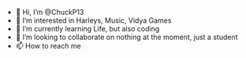 - 👋 Hi, I’m @ChuckP13
- 👀 I’m interested in Harleys, Music, Vidya Games
- 🌱 I’m currently learning Life, but also coding
- 💞️ I’m looking to collaborate on nothing at the moment, just a student
- 📫 How to reach me 

<!---
ChuckP13/ChuckP13 is a ✨ special ✨ repository because its `README.md` (this file) appears on your GitHub profile.
You can click the Preview link to take a look at your changes.
--->
